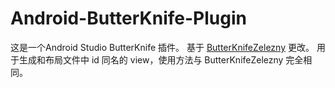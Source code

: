 # Android-ButterKnife-Plugin

这是一个Android Studio ButterKnife 插件。
基于 [ButterKnifeZelezny](https://github.com/avast/android-butterknife-zelezny#butterknifezelezny)
 更改。
用于生成和布局文件中 id 同名的 view，使用方法与 ButterKnifeZelezny 完全相同。